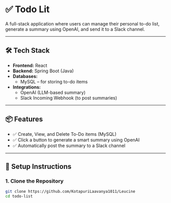 # ✅ Todo Lit

A full-stack application where users can manage their personal to-do list, generate a summary using OpenAI, and send it to a Slack channel.

---

## 🛠️ Tech Stack

- **Frontend:** React
- **Backend:** Spring Boot (Java)
- **Databases:**
  - MySQL – for storing to-do items
- **Integrations:**
  - OpenAI (LLM-based summary)
  - Slack Incoming Webhook (to post summaries)

---

## 📦 Features
- ✅ Create, View, and Delete To-Do items (MySQL)
- ✅ Click a button to generate a smart summary using OpenAI
- ✅ Automatically post the summary to a Slack channel

---

## 🔧 Setup Instructions

### 1. Clone the Repository
```bash
git clone https://github.com/KotapuriLaavanya1011/Leucine
cd todo-list

